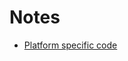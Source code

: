 # Notes

<!-- - [Anonymous files](https://anonymousfiles.io/) -->

- [Platform specific code](https://reactnative.dev/docs/platform-specific-code)
